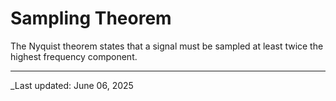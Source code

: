 # Sampling Theorem

The Nyquist theorem states that a signal must be sampled at least twice the highest frequency component.

---
_Last updated: June 06, 2025
